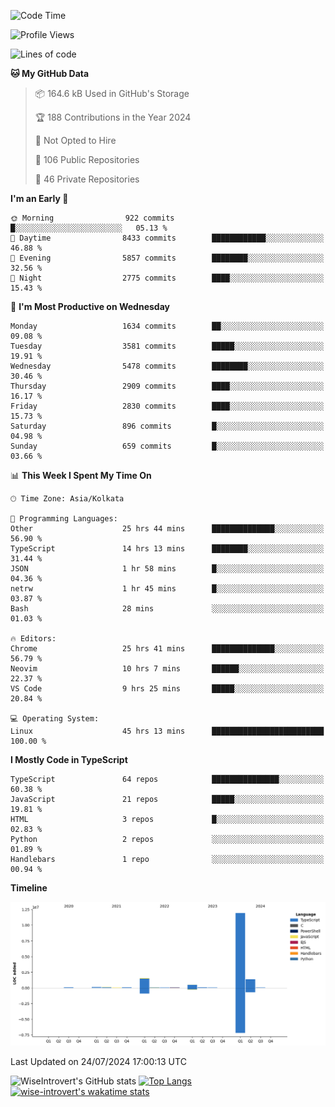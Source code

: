 <!--START_SECTION:waka-->
![Code Time](http://img.shields.io/badge/Code%20Time-1%2C966%20hrs%201%20min-blue)

![Profile Views](http://img.shields.io/badge/Profile%20Views-3-blue)

![Lines of code](https://img.shields.io/badge/From%20Hello%20World%20I%27ve%20Written-16.1%20million%20lines%20of%20code-blue)

**🐱 My GitHub Data** 

> 📦 164.6 kB Used in GitHub's Storage 
 > 
> 🏆 188 Contributions in the Year 2024
 > 
> 🚫 Not Opted to Hire
 > 
> 📜 106 Public Repositories 
 > 
> 🔑 46 Private Repositories 
 > 
**I'm an Early 🐤** 

```text
🌞 Morning                922 commits         █░░░░░░░░░░░░░░░░░░░░░░░░   05.13 % 
🌆 Daytime                8433 commits        ████████████░░░░░░░░░░░░░   46.88 % 
🌃 Evening                5857 commits        ████████░░░░░░░░░░░░░░░░░   32.56 % 
🌙 Night                  2775 commits        ████░░░░░░░░░░░░░░░░░░░░░   15.43 % 
```
📅 **I'm Most Productive on Wednesday** 

```text
Monday                   1634 commits        ██░░░░░░░░░░░░░░░░░░░░░░░   09.08 % 
Tuesday                  3581 commits        █████░░░░░░░░░░░░░░░░░░░░   19.91 % 
Wednesday                5478 commits        ████████░░░░░░░░░░░░░░░░░   30.46 % 
Thursday                 2909 commits        ████░░░░░░░░░░░░░░░░░░░░░   16.17 % 
Friday                   2830 commits        ████░░░░░░░░░░░░░░░░░░░░░   15.73 % 
Saturday                 896 commits         █░░░░░░░░░░░░░░░░░░░░░░░░   04.98 % 
Sunday                   659 commits         █░░░░░░░░░░░░░░░░░░░░░░░░   03.66 % 
```


📊 **This Week I Spent My Time On** 

```text
🕑︎ Time Zone: Asia/Kolkata

💬 Programming Languages: 
Other                    25 hrs 44 mins      ██████████████░░░░░░░░░░░   56.90 % 
TypeScript               14 hrs 13 mins      ████████░░░░░░░░░░░░░░░░░   31.44 % 
JSON                     1 hr 58 mins        █░░░░░░░░░░░░░░░░░░░░░░░░   04.36 % 
netrw                    1 hr 45 mins        █░░░░░░░░░░░░░░░░░░░░░░░░   03.87 % 
Bash                     28 mins             ░░░░░░░░░░░░░░░░░░░░░░░░░   01.03 % 

🔥 Editors: 
Chrome                   25 hrs 41 mins      ██████████████░░░░░░░░░░░   56.79 % 
Neovim                   10 hrs 7 mins       ██████░░░░░░░░░░░░░░░░░░░   22.37 % 
VS Code                  9 hrs 25 mins       █████░░░░░░░░░░░░░░░░░░░░   20.84 % 

💻 Operating System: 
Linux                    45 hrs 13 mins      █████████████████████████   100.00 % 
```

**I Mostly Code in TypeScript** 

```text
TypeScript               64 repos            ███████████████░░░░░░░░░░   60.38 % 
JavaScript               21 repos            █████░░░░░░░░░░░░░░░░░░░░   19.81 % 
HTML                     3 repos             █░░░░░░░░░░░░░░░░░░░░░░░░   02.83 % 
Python                   2 repos             ░░░░░░░░░░░░░░░░░░░░░░░░░   01.89 % 
Handlebars               1 repo              ░░░░░░░░░░░░░░░░░░░░░░░░░   00.94 % 
```



**Timeline**

![Lines of Code chart](https://raw.githubusercontent.com/wise-introvert/wise-introvert/master/assets/bar_graph.png)


 Last Updated on 24/07/2024 17:00:13 UTC
<!--END_SECTION:waka-->

![WiseIntrovert's GitHub stats](https://github-readme-stats.vercel.app/api?username=wise-introvert&count_private=true&show_icons=true)
[![Top Langs](https://github-readme-stats.vercel.app/api/top-langs/?username=wise-introvert&langs_count=10)](https://github.com/anuraghazra/github-readme-stats)
[![wise-introvert's wakatime stats](https://github-readme-stats.vercel.app/api/wakatime?username=wiseintrovert)](https://github.com/anuraghazra/github-readme-stats)

